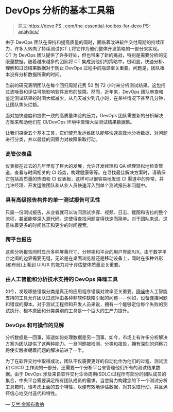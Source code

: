 # DevOps 分析的基本工具箱

> 原文:[https://devo PS . com/the-essential-toolbox-for-devo PS-analytics/](https://devops.com/the-essential-toolbox-for-devops-analytics/)

由于 DevOps 团队在保持和提高质量的同时，面临着改进软件交付周期的持续压力，许多人转向了持续测试(CT ),将它作为他们整体开发策略的一部分来实现。CT 为 DevOps 团队提供了许多好处，但也带来了新的挑战，特别是需要分析的无限量数据。随着越来越多的团队将 CT 集成到他们的策略中，很明显，快速分析、理解和过滤结果数据对于防止 DevOps 过程中的瓶颈至关重要。问题是，团队根本没有分析数据所需的时间。

当前的研究表明团队在每个回归周期花费 50 到 72 小时来分析测试结果。这包括过滤噪音和评估可能影响软件发布的故障。然而，近年来，DevOps 团队审查和鉴定测试结果的时间大幅减少，从几天减少到几小时，在某些情况下甚至几分钟，让团队焦头烂额。

面对加快速度和提供一致的高质量体验的压力，DevOps 团队需要新的分析解决方案来帮助他们在 CI/DevOps 环境中管理大型测试结果数据集。

让我们探索五个基本工具，它们使开发运维团队能够快速高效地分析数据、对问题进行分类，并以最佳的洞察力对故障采取行动。

### **高管仪表盘**

仪表板在过去的几年里有了巨大的发展，允许开发经理和 QA 经理轻松地检查管道，查看与时间相关的 CI 趋势，构建健康等等。在寻找最佳解决方案时，请确保它包括高质量的热图和 CI 仪表板，这样可以很容易地发现 CI 渠道中的异常，并允许经理、开发运维团队和从业人员快速深入到单个测试报告和问题中。

### **具有高级报告构件的单一测试报告可见性**

只需一份测试报告，从业者就可以访问测试步骤、视频、日志、截图和吉拉的整个流程，甚至能够深入源代码。这使得查找问题变得快速而简单。对于团队来说，这意味着更多的时间修正和更少的时间搜索。

### **跨平台报告**

这些分析报告同时显示多种屏幕尺寸、分辨率和平台的用户界面/UX。由于数字平台之间的边界需要无缝，无论是在桌面浏览器还是移动设备上，同时在多种外形(和布局)上看到 UI/UX 的能力对于评估整体质量至关重要。

### **由人工智能和分析技术支持的 DevOps 降噪工具**

如今，发现哪些错误分类是真正的应用程序错误对效率至关重要。[降噪](https://devops.com/how-aiops-makes-devops-less-noisy/)由人工智能支持的工具允许团队过滤掉由各种非软件缺陷引起的问题——例如，设备连接问题和错误的脚本。对于测试工程师和开发人员来说，拥有一个能够定位每个失败的测试执行、根本原因和分类类别的工具是一个巨大的生产力提升。

### **DevOps 和可操作的见解**

分析数据是一回事，知道如何处理数据是另一回事。如今，市场上有许多分析解决方案为团队提供了这两种能力。一旦问题被检测、分类和报告，拥有深刻的洞察力将使实践者朝着问题的解决前进了一半。

为了在软件交付中取得成功，团队不仅需要更好的自动化作为他们的过程、测试流和 CI/CD 工作流的一部分，还需要一个分析平台来管理他们所有的测试结果数据。由于 DevOps 涉及来自软件交付生命周期(SDLC)过程所有部分的团队成员的集合，中央平台需要满足所有团队成员的需求。当您努力构建您的下一个测试分析工具箱时，请考虑上面的五个特性，以便有效地评估数据，对其采取行动，并且满怀信心地交付迭代和特性。

— [艾兰·金斯布鲁纳](https://devops.com/author/eran-kinsbruner/)